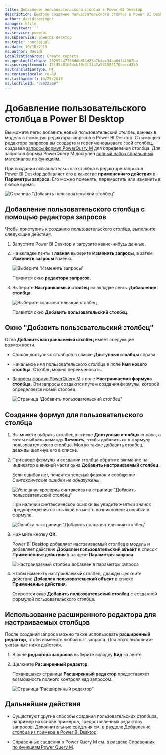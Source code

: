 ```yaml
---
title: Добавление пользовательского столбца в Power BI Desktop
description: Быстрое создание пользовательского столбца в Power BI Desktop
author: davidiseminger
manager: kfile
ms.reviewer: ''
ms.service: powerbi
ms.subservice: powerbi-desktop
ms.topic: conceptual
ms.date: 10/18/2019
ms.author: davidi
LocalizationGroup: Create reports
ms.openlocfilehash: 25295447736ddb674d23a7b4ac34aa04f44887ba
ms.sourcegitcommit: 17f45a81b0dcbf9e3f1fb2a551584170baecd320
ms.translationtype: HT
ms.contentlocale: ru-RU
ms.lasthandoff: 10/25/2019
ms.locfileid: "72922509"
---
```

# <a name="add-a-custom-column-in-power-bi-desktop"></a>Добавление пользовательского столбца в Power BI Desktop

Вы можете легко добавить новый пользовательский столбец данных в модель с помощью редактора запросов в Power BI Desktop. С помощью редактора запросов вы создаете и переименовываете свой столбец, создавая [запросы формул PowerQuery M](https://docs.microsoft.com/en-us/powerquery-m/quick-tour-of-the-power-query-m-formula-language) для определения столбца. Для запросов формул PowerQuery M доступен [полный набор справочных материалов по функциям](https://docs.microsoft.com/powerquery-m/power-query-m-function-reference). 

При создании пользовательского столбца в редакторе запросов Power BI Desktop добавляет его в качестве **примененного действия** в **Параметры запроса**. Его можно поменять, переместить или изменить в любое время.

![Страница "Добавить пользовательский столбец"](media/desktop-add-custom-column/add-custom-column_01.png)

## <a name="use-query-editor-to-add-a-custom-column"></a>Добавление пользовательского столбца с помощью редактора запросов

Чтобы приступить к созданию пользовательского столбца, выполните следующие действия.

1. Запустите Power BI Desktop и загрузите какие-нибудь данные.

2. На вкладке ленты **Главная** выберите **Изменить запросы**, а затем **Изменить запросы** в меню.

   ![Выберите "Изменить запросы"](media/desktop-add-custom-column/add-column-from-example_02.png)

   Появится окно **редактора запросов**. 

2. Выберите **Настраиваемый столбец** на вкладке ленты **Добавление столбца**.

   ![Выберите пользовательский столбец](media/desktop-add-custom-column/add-custom-column_02.png)

   Появится окно **Добавить пользовательский столбец**.

## <a name="the-add-custom-column-window"></a>Окно "Добавить пользовательский столбец"

Окно **Добавить настраиваемый столбец** имеет следующие возможности. 
- Список доступных столбцов в списке **Доступные столбцы** справа.

- Начальное имя пользовательского столбца в поле **Имя нового столбца**. Столбец можно переименовать.

- [Запросы формул PowerQuery M](https://docs.microsoft.com/en-us/powerquery-m/power-query-m-function-reference) в поле **Настраиваемая формула столбца**. Эти запросы создаются путем создания формулы, которой определяется новый столбец. 

   ![Страница "Добавить пользовательский столбец"](media/desktop-add-custom-column/add-custom-column_03.png)

## <a name="create-formulas-for-your-custom-column"></a>Создание формул для пользовательского столбца

1. Вы можете выбрать столбец в списке **Доступные столбцы** справа, а затем выбрать команду **Вставить**, чтобы добавить их в формулу пользовательского столбца. Можно также добавить столбец, дважды щелкнув его в списке.

2. При вводе формулы и создании столбца обратите внимание на индикатор в нижней части окна **Добавить настраиваемый столбец**. 

   Если ошибок нет, появятся зеленый флажок и сообщение *Синтаксические ошибки не обнаружены*.

   ![Успешная проверка синтаксиса на странице "Добавить пользовательский столбец"](media/desktop-add-custom-column/add-custom-column_04.png)

   При наличии синтаксической ошибки вы увидите желтый значок предупреждения со ссылкой на место возникновения ошибки в формуле.

   ![Ошибка на странице "Добавить пользовательский столбец"](media/desktop-add-custom-column/add-custom-column_05.png)

3. Нажмите кнопку **ОК**. 

   Power BI Desktop добавляет настраиваемый столбец в модель и добавляет действие **Добавлен пользовательский объект** в список **Примененные действия** в разделе **Параметры запроса**.

   ![Настраиваемый столбец добавлен в параметры запроса](media/desktop-add-custom-column/add-custom-column_06.png)

4. Чтобы изменить настраиваемый столбец, дважды щелкните действие **Добавлен пользовательский объект** в списке **Примененные действия**. 

   Откроется окно **Добавить пользовательский столбец** с созданной формулой пользовательского столбца.

## <a name="use-the-advanced-editor-for-custom-columns"></a>Использование расширенного редактора для настраиваемых столбцов

После создания запроса можно также использовать **расширенный редактор**, чтобы изменить любой шаг запроса. Для этого выполните указанные ниже действия.

1. В окне **редактора запросов** выберите вкладку **Вид** на ленте. 

2. Щелкните **Расширенный редактор**.

   Появившаяся страница **Расширенный редактор** предоставляет возможность полного контроля над запросом. 

   ![Страница "Расширенный редактор"](media/desktop-add-custom-column/add-custom-column_07.png)

   
## <a name="next-steps"></a>Дальнейшие действия

- Существуют другие способы создания пользовательских столбцов, например на основе примеров, предоставленных редактору запросов. Дополнительные сведения см. в разделе [Добавление столбца из примера в Power BI Desktop](desktop-add-column-from-example.md).

- Справочные сведения о Power Query M см. в разделе [Справочник по функциям Power Query M](/powerquery-m/power-query-m-function-reference).

